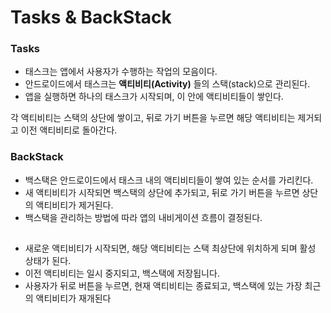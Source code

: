 # Tasks & BackStack
### Tasks
+ 태스크는 앱에서 사용자가 수행하는 작업의 모음이다.
+ 안드로이드에서 태스크는 **액티비티(Activity)** 들의 스택(stack)으로 관리된다.
+ 앱을 실행하면 하나의 태스크가 시작되며, 이 안에 액티비티들이 쌓인다.

 각 액티비티는 스택의 상단에 쌓이고, 뒤로 가기 버튼을 누르면 해당 액티비티는 제거되고 이전 액티비티로 돌아간다.

 ### BackStack
 + 백스택은 안드로이드에서 태스크 내의 액티비티들이 쌓여 있는 순서를 가리킨다.
+ 새 액티비티가 시작되면 백스택의 상단에 추가되고, 뒤로 가기 버튼을 누르면 상단의 액티비티가 제거된다.
+ 백스택을 관리하는 방법에 따라 앱의 내비게이션 흐름이 결정된다.
##
+ 새로운 액티비티가 시작되면, 해당 액티비티는 스택 최상단에 위치하게 되며 활성 상태가 된다.
+ 이전 액티비티는 일시 중지되고, 백스택에 저장됩니다.
+ 사용자가 뒤로 버튼을 누르면, 현재 액티비티는 종료되고, 백스택에 있는 가장 최근의 액티비티가 재개된다